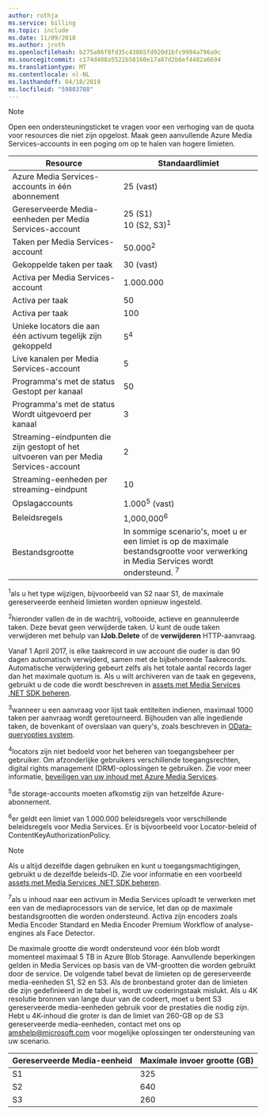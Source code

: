 ```yaml
---
author: rothja
ms.service: billing
ms.topic: include
ms.date: 11/09/2018
ms.author: jroth
ms.openlocfilehash: b275a86f8fd35c43865fd920d1bfc9994a796a9c
ms.sourcegitcommit: c174d408a5522b58160e17a87d2b6ef4482a6694
ms.translationtype: MT
ms.contentlocale: nl-NL
ms.lasthandoff: 04/18/2019
ms.locfileid: "59803788"
---
```

>[!NOTE]
>Open een ondersteuningsticket te vragen voor een verhoging van de quota voor resources die niet zijn opgelost. Maak geen aanvullende Azure Media Services-accounts in een poging om op te halen van hogere limieten.

| Resource | Standaardlimiet | 
| --- | --- | 
| Azure Media Services-accounts in één abonnement | 25 (vast) |
| Gereserveerde Media-eenheden per Media Services-account |25 (S1)<br/>10 (S2, S3)<sup>1</sup> | 
| Taken per Media Services-account | 50.000<sup>2</sup> |
| Gekoppelde taken per taak | 30 (vast) |
| Activa per Media Services-account | 1.000.000|
| Activa per taak | 50 |
| Activa per taak | 100 |
| Unieke locators die aan één activum tegelijk zijn gekoppeld | 5<sup>4</sup> |
| Live kanalen per Media Services-account |5|
| Programma's met de status Gestopt per kanaal |50|
| Programma's met de status Wordt uitgevoerd per kanaal |3|
| Streaming-eindpunten die zijn gestopt of het uitvoeren van per Media Services-account|2|
| Streaming-eenheden per streaming-eindpunt |10 |
| Opslagaccounts | 1.000<sup>5</sup> (vast) |
| Beleidsregels | 1,000,000<sup>6</sup> |
| Bestandsgrootte| In sommige scenario's, moet u er een limiet is op de maximale bestandsgrootte voor verwerking in Media Services wordt ondersteund. <sup>7</sup> |

<sup>1</sup>als u het type wijzigen, bijvoorbeeld van S2 naar S1, de maximale gereserveerde eenheid limieten worden opnieuw ingesteld.

<sup>2</sup>hieronder vallen de in de wachtrij, voltooide, actieve en geannuleerde taken. Deze bevat geen verwijderde taken. U kunt de oude taken verwijderen met behulp van **IJob.Delete** of de **verwijderen** HTTP-aanvraag.

Vanaf 1 April 2017, is elke taakrecord in uw account die ouder is dan 90 dagen automatisch verwijderd, samen met de bijbehorende Taakrecords. Automatische verwijdering gebeurt zelfs als het totale aantal records lager dan het maximale quotum is. Als u wilt archiveren van de taak en gegevens, gebruikt u de code die wordt beschreven in [assets met Media Services .NET SDK beheren](../articles/media-services/previous/media-services-dotnet-manage-entities.md).

<sup>3</sup>wanneer u een aanvraag voor lijst taak entiteiten indienen, maximaal 1000 taken per aanvraag wordt geretourneerd. Bijhouden van alle ingediende taken, de bovenkant of overslaan van query's, zoals beschreven in [OData-queryopties system](/previous-versions/dynamicscrm-2015/developers-guide/gg309461(v=crm.7)).

<sup>4</sup>locators zijn niet bedoeld voor het beheren van toegangsbeheer per gebruiker. Om afzonderlijke gebruikers verschillende toegangsrechten, digital rights management (DRM)-oplossingen te gebruiken. Zie voor meer informatie, [beveiligen van uw inhoud met Azure Media Services](../articles/media-services/previous/media-services-content-protection-overview.md).

<sup>5</sup>de storage-accounts moeten afkomstig zijn van hetzelfde Azure-abonnement.

<sup>6</sup>er geldt een limiet van 1.000.000 beleidsregels voor verschillende beleidsregels voor Media Services. Er is bijvoorbeeld voor Locator-beleid of ContentKeyAuthorizationPolicy. 

>[!NOTE]
> Als u altijd dezelfde dagen gebruiken en kunt u toegangsmachtigingen, gebruikt u de dezelfde beleids-ID. Zie voor informatie en een voorbeeld [assets met Media Services .NET SDK beheren](../articles/media-services/previous/media-services-dotnet-manage-entities.md#limit-access-policies).

<sup>7</sup>als u inhoud naar een activum in Media Services uploadt te verwerken met een van de mediaprocessors van de service, let dan op de maximale bestandsgrootten die worden ondersteund. Activa zijn encoders zoals Media Encoder Standard en Media Encoder Premium Workflow of analyse-engines als Face Detector.

De maximale grootte die wordt ondersteund voor één blob wordt momenteel maximaal 5 TB in Azure Blob Storage. Aanvullende beperkingen gelden in Media Services op basis van de VM-grootten die worden gebruikt door de service. De volgende tabel bevat de limieten op de gereserveerde media-eenheden S1, S2 en S3. Als de bronbestand groter dan de limieten die zijn gedefinieerd in de tabel is, wordt uw coderingstaak mislukt. Als u 4K resolutie bronnen van lange duur van de codeert, moet u bent S3 gereserveerde media-eenheden gebruik voor de prestaties die nodig zijn. Hebt u 4K-inhoud die groter is dan de limiet van 260-GB op de S3 gereserveerde media-eenheden, contact met ons op amshelp@microsoft.com voor mogelijke oplossingen ter ondersteuning van uw scenario.

| Gereserveerde Media-eenheid | Maximale invoer grootte (GB)| 
| --- | --- | 
|S1 | 325|
|S2 | 640|
|S3 | 260|
